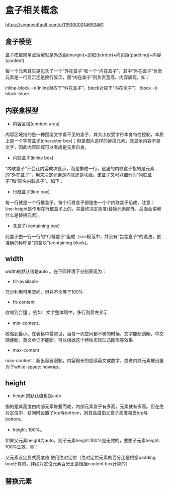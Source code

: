 # 盒子相关概念

<https://segmentfault.com/a/1190000014692461>

## 盒子模型

盒子模型简单点理解就是外边距(margin)+边框(border)+内边距(padding)+内容(content)

每一个元素其实是包含了一个“外在盒子”和一个“内在盒子”，其中“外在盒子”负责元素是一行显示还是换行显示，而“内在盒子”则负责宽高、内容展现。如：

inline-block =》（inline对应于“外在盒子”，block对应于“内在盒子”）
block =》 block-block

## 内联盒模型

- 内容区域(content area)

内容区域指的是一种围绕文字看不见的盒子，其大小仅受字符本身特性控制，本质上是一个字符盒子(character box)；但是图片这样的替换元素，其显示内容不是文字，因此内容区域可以看成是元素自身。

- 内联盒子(inline box)

“内联盒子”不会让内容成块显示，而是排成一行，这里的内联盒子指的是元素的“外在盒子”，用来决定元素是内联还是块级。该盒子又可以细分为“内联盒子”和“匿名内联盒子”。如下：

- 行框盒子(line box)

每一行就是一个行框盒子，每个行框盒子都是由一个个内联盒子组成，注意：line-height是作用在行框盒子上的，并最终决定高度(替换元素除外，后面会讲解什么是替换元素)。

- 含盒子(containing box)

此盒子由一行一行的“行框盒子”组成（css规范中，并没有“包含盒子”的说法，更准确的称呼是“包含块”(containing block)。

## width

width的默认值是auto 。在不同环境下分别表现为：

- fill-available

充分利用可用空间，但并不全等于100%

- fit-content

收缩到合适 。例如：文字整体居中，多行则居左显示

- min-content，

收缩到最小。在表格中最常见，当每一列空间都不够的时候，文字能断则断，中文随便断，英文单词不能断。可以根据这个特性实现凹凸图形等效果

- max-content

max-content：超出容器限制，内容很长的连续英文或数字，或者内联元素被设置为了white-space: nowrap。

## height

- height的默认值也是auto

指的是其高度由内部元素堆叠而成，内部元素盒子有多高，元素就有多高。但在绝对定位中，若同时设置了top与bottom，则其高度由父盒子高度减去top与bottom。

- height: 100%。

如果父元素height为auto，则子元素height:100%是无效的，要想子元素height: 100%生效，则：

父元素设定显式高度值
使用绝对定位（绝对定位元素的百分比是根据padding box计算的，非绝对定位元素百分比是根据content box计算的）

## 替换元素
